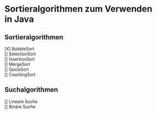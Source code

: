 # Sortieralgorithmen zum Verwenden in Java

## Sortieralgorithmen
[X] BubbleSort<br>
[] SelectionSort<br>
[] InsertionSort<br>
[] MergeSort<br>
[] QuickSort<br>
[] CountingSort<br>

## Suchalgorithmen
[] Lineare Suche<br>
[] Binäre Suche<br>


